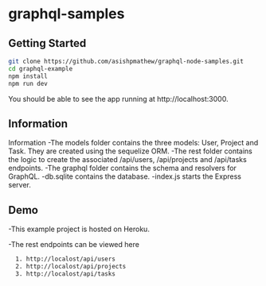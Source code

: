 # graphql-samples

Getting Started
---

```sh
git clone https://github.com/asishpmathew/graphql-node-samples.git 
cd graphql-example
npm install
npm run dev
```
You should be able to see the app running at http://localhost:3000.

Information
---
Information
-The models folder contains the three models: User, Project and Task. They are created using the sequelize ORM.
-The rest folder contains the logic to create the associated /api/users, /api/projects and /api/tasks endpoints.
-The graphql folder contains the schema and resolvers for GraphQL.
-db.sqlite contains the database.
-index.js starts the Express server.

Demo
---
-This example project is hosted on Heroku.

-The rest endpoints can be viewed here

```sh
  1. http://localost/api/users
  2. http://localost/api/projects
  3. http://localost/api/tasks
  ```
